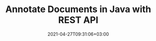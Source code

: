 ---
############################# Static ############################
layout: "product"
date: 2021-04-27T09:31:06+03:00
draft: false

product: "Annotation"
product_tag: "annotation"
platform: "Java"
platform_tag: "java"

############################# Head ############################
head_title: "Java Document & Image Annotation Cloud SDK for PDF Word Excel HTML"
head_description: "Document annotation Cloud SDK for Java. Use REST APIs to digitally annotate PDF, images, HTML, Word, Excel, presentations, CAD & email file formats."

############################# Header ############################
title: "Annotate Documents in Java with REST API"
description: "RESTful API to build online document & image annotation tools with support for text & image based annotation options. Let's annotate!"
button:
    enable: true

############################# SubMenu ############################
submenu:
    enable: true
    
    left:
        img_alt: "GroupDocs.Annotation Cloud SDK for Java"
        image: "/sdk/272x272/groupdocs_annotation-for-java.webp"
        product: "GroupDocs.Annotation"
        platform: "Java"

    middle:
        button:
            # button loop
            - link: "#overview"
              text: "Overview"

            # button loop
            - link: "#features"
              text: "Features"


            # button loop
            - link: "https://docs.groupdocs.cloud/annotation/release-notes/"
              text: "Release Notes"

            # button loop
            - link: "https://purchase.groupdocs.cloud/pricing"
              text: "Pricing"

    right:
        link_download: "https://purchase.groupdocs.cloud/pricing"
        link_learn: "https://purchase.groupdocs.cloud/pricing"
        link_buy: "https://purchase.groupdocs.cloud/buy"

############################# Overview ############################
overview:
    enable: true
    content: |
      GroupDocs.Annotation Cloud SDK for Java is a handy toolkit for developing business document annotator applications in Java. The solution allows applying annotations, sticky notes, watermark overlays, redactions, text replacements and markups to documents, presentations, emails, spreadsheets, PDF, images other file formats. Annotation SDK works as a wrapper for the Java RESTful APIs and makes application cross-platform compatible. Our Annotation API also works with all popular 3rd party cloud storage solutions.
    tabs:
      enable: true
      
      ## TAB ONE ##
      tab_one:
        description: |
          An overview of the features supported by our document annotation API for Java.
      
        left:
          enable: true
          icon: "fas fa-crop"
          title: "Figure Annotations"
          content: |
            * Area annotation
            * Point annotation
            * Area redaction
            * Polyline
            * Pointer/arrow
            * Watermark
            * Distance
        right:
          enable: true
          icon: "fas fa-file-alt"
          title: "Text Annotations"
          content: |
            * Annotation
            * Replacement
            * Redaction
            * Strikethrough / Underline
            * Typewriter
      
      ## TAB TWO ##
      tab_two:
        description: |
          GroupDocs.Annotation Cloud supports a number of document formats including almost all common business document and image file formats.

        left:
          enable: true
          table:
            # table loop
            - title: "Microsoft Office Formats"
              content: |
                * **Word**: DOC, DOCX, DOCM, DOT, DOTX, RTF
                * **Excel**:  XLS, XLSX, XLSM, XLSB, CSV
                * **PowerPoint**: PPT, PPTX, PPS, PPSX
                * **Visio**: VSD, VSDX, VSS, VST

        right:
          enable: true
          table:
            # table loop
            - title: "Other Formats"
              content: |
                * **OpenDocument**: ODT, OTT, ODS, ODP
                * **Image Files**: BMP, PNG, JPG, JPEG, TIFF, TIF, GIF
                * **Fixed Layout**: PDF
                * **Web**: HTM, HTML
                * **Email**: EML
                * **CAD**: DWG, DXF


      ## TAB THREE ##
      tab_three:
        description: |
          GroupDocs.Annotation set of SDK REST APIs is not dependent on your local operating system or ‎database. We offer our SDK APIs in numerous programming languages and with frequent new ‎additions.
      
        left:
          enable: true
          table:
            # table loop
            - icon: "fab fa-windows"
              title: "Operating Systems"
              content: |
                * Microsoft Windows Desktop
                * Microsoft Windows Server
                * Linux
                * MacOS

            # table loop
            - icon: "fas fa-code"
              title: "Supported Frameworks"
              content: |
                * Java 7 (1.7) and above

        right:
          enable: true
          table:
            # table loop
            - icon: "fas fa-cogs"
              title: "Development Environments"
              content: |
                * NetBeans
                * IntelliJ IDEA
                * Eclipse
            # table loop
            - icon: "fas fa-tools"
              title: "Build Automation Tool"
              content: |
                * Maven

############################# Features ############################
features:
    enable: true
    title: "Advanced Document Annotation REST API Features"

    feature:
      # feature loop
      - icon: "fas fa-thumbtack"
        content: "Add/remove graphic annotations & text markups"

      # feature loop
      - icon: "fas fa-info"
        content: "Retrieve document information such as metadata"

      # feature loop
      - icon: "fas fa-asterisk"
        content: "Fetch annotation data for supported file formats"
      
      # feature loop
      - icon: "fas fa-download"
        content: "Import/export annotation list of the document"

      # feature loop
      - icon: "fas fa-file-pdf"
        content: "Render annotated document to PDF"

      # feature loop
      - icon: "fas fa-upload"
        content: "Save resultant annotated document to storage & fetch its link"

      # feature loop
      - icon: "fas fa-tachometer-alt"
        content: "Support for multiple file formats & Cross-platform compatibility"

      # feature loop
      - icon: "fas fa-eye-slash"
        content: "Apply text redaction to the slide's content"

      # feature loop
      - icon: "fas fa-file-word"
        content: "Apply annotations to Header/Footer area in Microsoft Word documents"
    
    more_feature:
      # more_feature_loop
      - title: "Work with Document Annotations"
        content: "GroupDocs.Annotation Cloud API provides a number of ways to deal with annotations. It not only allows retrieving annotations from documents, but also adds annotation to a document and retrieves the resultant document as stream. Following code snippet shows how you can quickly get the PDF version of any document."

      # more_feature_loop
      - title: "Generate PDF of Document Pages - Java"
        content: |
          
          ```java
            // Get your AppSID and AppKey at https://dashboard.groupdocs.cloud (free registration is required).
                
            Configuration configuration = new Configuration(appSID, appKey);
            AnnotateApi apiInstance = new AnnotateApi(configuration);

            // Create request object.
            GetPdfRequest request = new GetPdfRequest();
            request.setFilePath("docs"+ File.separator +"document.docx");

            // Executing api method.
            File response = apiInstance.getPdf(request);
          ```
      # more_feature_loop
      - title: "Robust Set of Annotation Tools"
        content: "GroupDocs.Annotation Cloud SDK for Java REST API, allows you to make use of various types of annotations. The primary types are; graphical annotation and text-based annotations.

        Text-based markups can be done thorugh adding text comments to selection, text redaction is supported to hide classified text. You can also highlight text with markups such as underlines and strikethroughs. Sticky notes can be added to rich text.

        Graphical annotation can be applied in the form of, adding notes to area highlighted with rectangle (Area Annotation), hide classified part of text or image (Area Redaction), apply notes to a specific point within the document (Point Annotation), arrows dropped to an object (Pointer/Arrow), drawing freehand shapes and lines (Polyline), add text-based watermark overlay (Watermark), and distance meaurement between any two objects in the document (Distance Annotation)."

      # more_feature_loop
      - title: "Easy Integration"
        content: "To integrate GroupDocs.Annotation Cloud SDK into your Java applications, just create an account at GroupDocs.Cloud to get App SID & App Key. No installation is required."

      # more_feature_loop
      - title: "Easy Customization"
        content: "GroupDocs.Annotation Cloud SDK for Java is open source and has an MIT license. Use it, and even customize it for no charges. Moreover, it is tested and out of the box running for a quick and reliable integration."
      # more_feature_loop
      - title: "Interactive API Explorer"
        content: "Provide desired parameters to our Swagger based interactive API explorer and try out various features of GroupDocs.Annotation Cloud API for Java in your browser. Please visit Annotation Cloud API explorer to see it in action."
      

############################# Support ############################
support:
    enable: true

############################# Solutions ############################
solutions:
    enable: true
    title: "GroupDocs.Viewer Cloud also offers individual document rendering SDKs for other popular languages as listed below:"

    solution:
        # solution loop
        - img_alt: "GroupDocs.Viewer Cloud SDK for cURL"
          image: "/sdk/272x272/groupdocs_annotation-for-curl.webp"
          product: "GroupDocs.Viewer"
          platform: "cURL"
          link: "/annotation/curl/"

        # solution loop
        - img_alt: "GroupDocs.Viewer Cloud SDK for .NET"
          image: "/sdk/272x272/groupdocs_annotation-for-net.webp"
          product: "GroupDocs.Viewer"
          platform: ".NET"
          link: "/annotation/net/"

        # solution loop
        - img_alt: "GroupDocs.Viewer Cloud SDK for Java"
          image: "/sdk/272x272/groupdocs_annotation-for-java.webp"
          product: "GroupDocs.Viewer"
          platform: "Java"
          link: "/annotation/java/"

        # solution loop
        - img_alt: "GroupDocs.Viewer Cloud SDK for PHP"
          image: "/sdk/272x272/groupdocs_annotation-for-php.webp"
          product: "GroupDocs.Viewer"
          platform: "PHP"
          link: "/annotation/php/"

        # solution loop
        - img_alt: "GroupDocs.Viewer Cloud SDK for Python"
          image: "/sdk/272x272/groupdocs_annotation-for-python.webp"
          product: "GroupDocs.Viewer"
          platform: "Python"
          link: "/annotation/python/"

        # solution loop
        - img_alt: "GroupDocs.Viewer Cloud SDK for Ruby"
          image: "/sdk/272x272/groupdocs_annotation-for-ruby.webp"
          product: "GroupDocs.Viewer"
          platform: "Ruby"
          link: "/annotation/ruby/"

        # solution loop
        - img_alt: "GroupDocs.Viewer Cloud SDK for Node.js"
          image: "/sdk/272x272/groupdocs_annotation-for-node.webp"
          product: "GroupDocs.Viewer"
          platform: "Node.js"
          link: "/annotation/nodejs/"

        # solution loop
        - img_alt: "GroupDocs.Viewer Cloud SDK for Android"
          image: "/sdk/272x272/groupdocs_annotation-for-android.webp"
          product: "GroupDocs.Viewer"
          platform: "Android"
          link: "/annotation/android/"

############################# Back to top ###############################
back_to_top:
  enable: true
---